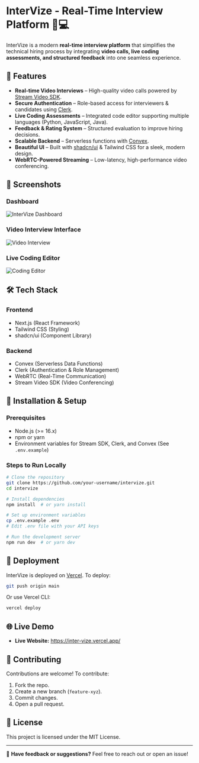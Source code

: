 # InterVize - Real-Time Interview Platform 🎥💻

InterVize is a modern **real-time interview platform** that simplifies the technical hiring process by integrating **video calls, live coding assessments, and structured feedback** into one seamless experience.

## 🚀 Features

- **Real-time Video Interviews** – High-quality video calls powered by [Stream Video SDK](https://getstream.io/video/).
- **Secure Authentication** – Role-based access for interviewers & candidates using [Clerk](https://clerk.dev/).
- **Live Coding Assessments** – Integrated code editor supporting multiple languages (Python, JavaScript, Java).
- **Feedback & Rating System** – Structured evaluation to improve hiring decisions.
- **Scalable Backend** – Serverless functions with [Convex](https://convex.dev/).
- **Beautiful UI** – Built with [shadcn/ui](https://ui.shadcn.com/) & Tailwind CSS for a sleek, modern design.
- **WebRTC-Powered Streaming** – Low-latency, high-performance video conferencing.

## 📸 Screenshots

### **Dashboard**
![InterVize Dashboard](https://github.com/your-username/intervize/blob/main/assets/dashboard.png)

### **Video Interview Interface**
![Video Interview](https://github.com/your-username/intervize/blob/main/assets/video-interview.png)

### **Live Coding Editor**
![Coding Editor](https://github.com/your-username/intervize/blob/main/assets/coding-editor.png)

## 🛠 Tech Stack

### **Frontend**
- Next.js (React Framework)
- Tailwind CSS (Styling)
- shadcn/ui (Component Library)

### **Backend**
- Convex (Serverless Data Functions)
- Clerk (Authentication & Role Management)
- WebRTC (Real-Time Communication)
- Stream Video SDK (Video Conferencing)

## 🔧 Installation & Setup

### **Prerequisites**
- Node.js (>= 16.x)
- npm or yarn
- Environment variables for Stream SDK, Clerk, and Convex (See `.env.example`)

### **Steps to Run Locally**
```sh
# Clone the repository
git clone https://github.com/your-username/intervize.git
cd intervize

# Install dependencies
npm install  # or yarn install

# Set up environment variables
cp .env.example .env
# Edit .env file with your API keys

# Run the development server
npm run dev  # or yarn dev
```

## 🚀 Deployment
InterVize is deployed on [Vercel](https://vercel.com/). To deploy:
```sh
git push origin main
```
Or use Vercel CLI:
```sh
vercel deploy
```

## 🌐 Live Demo 
- **Live Website:** https://inter-vize.vercel.app/

## 🤝 Contributing
Contributions are welcome! To contribute:
1. Fork the repo.
2. Create a new branch (`feature-xyz`).
3. Commit changes.
4. Open a pull request.

## 📝 License
This project is licensed under the MIT License.

---
💬 **Have feedback or suggestions?** Feel free to reach out or open an issue!
